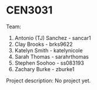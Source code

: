 CEN3031
=======
Team: 
1. Antonio (TJ) Sanchez - sancar1
2. Clay Brooks - brks9622
3. Katelyn Smith - katelynicole
4. Sarah Thomas - sarahrthomas
5. Stephen Soohoo - ss083193
6. Zachary Burke - zburke1

Project description:
No project yet.